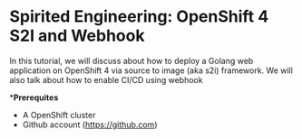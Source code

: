 # Spirited Engineering: OpenShift 4 S2I and Webhook
In this tutorial, we will discuss about how to deploy a Golang web application on OpenShift 4 via source to image (aka s2i) framework. We will also talk about how to enable CI/CD using webhook

***Prerequites**
- A OpenShift cluster
- Github account (https://github.com)
